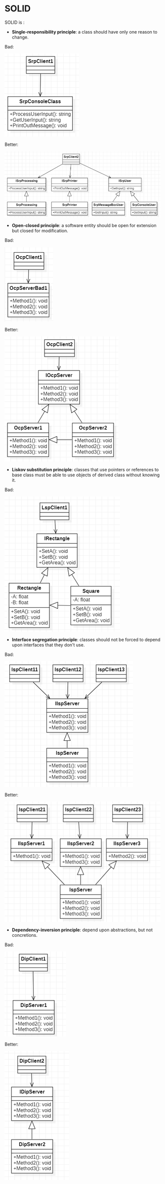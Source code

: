 # SOLID 

SOLID is : 

- **Single-responsibility principle**: a class should have only one reason to change. 

Bad: 

![srp-bad](img/solid/srp-bad.png)

Better: 

![srp-better](img/solid/srp-better.png)

- **Open-closed principle**: a software entity should be open for extension but closed for modification. 

Bad: 

![ocp-bad](img/solid/ocp-bad.png)

Better: 

![ocp-better](img/solid/ocp-better.png)

- **Liskov substitution principle**: classes that use pointers or references to base class must be able to use objects of derived class without knowing it. 

Bad: 

![lsp-bad](img/solid/lsp-bad.png)

- **Interface segregation principle**: classes should not be forced to depend upon interfaces that they don't use. 

Bad: 

![isp-bad](img/solid/isp-bad.png)

Better: 

![isp-better](img/solid/isp-better.png)

- **Dependency-inversion principle**: depend upon abstractions, but not concretions. 

Bad: 

![dip-bad](img/solid/dip-bad.png)

Better: 

![dip-better](img/solid/dip-better.png)
